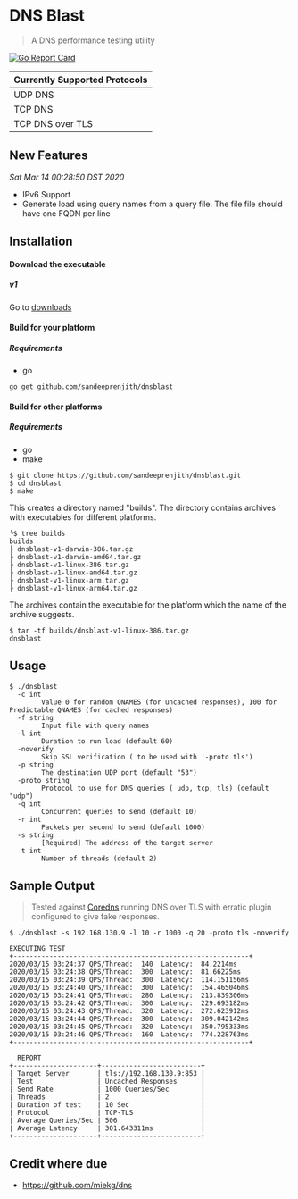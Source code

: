 # DNS Blast
> A DNS performance testing utility


[![Go Report Card](https://goreportcard.com/badge/github.com/sandeeprenjith/dnsblast)](https://goreportcard.com/report/github.com/sandeeprenjith/dnsblast)

| Currently Supported Protocols |
| ----------------------------- |
| UDP DNS                      	|
| TCP DNS                      	|
| TCP DNS over TLS             	|


## New Features

*Sat Mar 14 00:28:50 DST 2020*

* IPv6 Support
* Generate load using query names from a query file. The file file should have one FQDN per line


## Installation 

#### Download the executable

##### v1
Go to [downloads](https://github.com/sandeeprenjith/dnsblast/tree/v1/builds)

#### Build for your platform

##### Requirements

* go

```
go get github.com/sandeeprenjith/dnsblast

```

#### Build for other platforms 

##### Requirements

* go
* make

```
$ git clone https://github.com/sandeeprenjith/dnsblast.git
$ cd dnsblast
$ make
```
This creates a directory named "builds". The directory contains archives with executables for different platforms. 

```
╰$ tree builds
builds
├ dnsblast-v1-darwin-386.tar.gz
├ dnsblast-v1-darwin-amd64.tar.gz
├ dnsblast-v1-linux-386.tar.gz
├ dnsblast-v1-linux-amd64.tar.gz
├ dnsblast-v1-linux-arm.tar.gz
├ dnsblast-v1-linux-arm64.tar.gz

```
The archives contain the executable for the platform which the name of the archive suggests.

```
$ tar -tf builds/dnsblast-v1-linux-386.tar.gz
dnsblast
```


## Usage

```
$ ./dnsblast
  -c int
        Value 0 for random QNAMES (for uncached responses), 100 for Predictable QNAMES (for cached responses)
  -f string
        Input file with query names
  -l int
        Duration to run load (default 60)
  -noverify
        Skip SSL verification ( to be used with '-proto tls')
  -p string
        The destination UDP port (default "53")
  -proto string
        Protocol to use for DNS queries ( udp, tcp, tls) (default "udp")
  -q int
        Concurrent queries to send (default 10)
  -r int
        Packets per second to send (default 1000)
  -s string
        [Required] The address of the target server
  -t int
        Number of threads (default 2)
```

## Sample Output

> Tested against [Coredns](https://coredns.io) running DNS over TLS with erratic plugin configured to give fake responses.

```
$ ./dnsblast -s 192.168.130.9 -l 10 -r 1000 -q 20 -proto tls -noverify

EXECUTING TEST
+-----------------------------------------------------------+
2020/03/15 03:24:37 QPS/Thread:  140  Latency:  84.2214ms
2020/03/15 03:24:38 QPS/Thread:  300  Latency:  81.66225ms
2020/03/15 03:24:39 QPS/Thread:  300  Latency:  114.151156ms
2020/03/15 03:24:40 QPS/Thread:  300  Latency:  154.465046ms
2020/03/15 03:24:41 QPS/Thread:  280  Latency:  213.839306ms
2020/03/15 03:24:42 QPS/Thread:  300  Latency:  229.693182ms
2020/03/15 03:24:43 QPS/Thread:  320  Latency:  272.623912ms
2020/03/15 03:24:44 QPS/Thread:  300  Latency:  309.042142ms
2020/03/15 03:24:45 QPS/Thread:  320  Latency:  350.795333ms
2020/03/15 03:24:46 QPS/Thread:  160  Latency:  774.228763ms
+-----------------------------------------------------------+

  REPORT
+---------------------+-------------------------+
| Target Server       | tls://192.168.130.9:853 |
| Test                | Uncached Responses      |
| Send Rate           | 1000 Queries/Sec        |
| Threads             | 2                       |
| Duration of test    | 10 Sec                  |
| Protocol            | TCP-TLS                 |
| Average Queries/Sec | 506                     |
| Average Latency     | 301.643311ms            |
+---------------------+-------------------------+
```


## Credit where due

* https://github.com/miekg/dns
